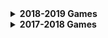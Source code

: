 ---
---

<details>
 <summary>
  <strong>2018-2019 Games</strong>
 </summary>
  * 
 <details>
   <summary><strong>
    <a href="Games/2018-2019/game-name">Game Name - by: First L.</a>
   </strong></summary>
 
   A short description of your game goes here.
 
   Playtest Feedback Requests:
   * Question 1.
   * Question 2.
   
   Source repository: [Repository Name](repository-url)
 </details>
 
  <details>
   <summary><strong>
    <a href="https://douglasurner.github.io/GDP-Playtest/Games/2018-2019/example-dlu">Example - by: Doug U.</a>
   </strong></summary>
 
   A remake of the classic Pong based on the [tutorial by Vincent Quarles](https://www.sitepoint.com/building-a-pong-clone-in-unity-ui-and-gameplay/), with an AI opponent and a simple UI.
 
   Playtest Feedback Requests:
   * Is the paddle movement "playable?" - If not, how should it be changed?
   * Is the AI challenging enough to play against?
   * Would it be better to have play continue when the ball hits the back wall or should it restart from the center after each point?
   * Should the initial direction after a point be predictable (e.g., the winner or loser of the point "serves")?
   * Should a keypress be required to serve?
   * Should the same key be used for both pause and serve?
   
   Source repository: [GDP2](https://github.com/DouglasUrner/GDP2) - the game itself is burried deep in the repository, you can go directly to it by following [this link](https://github.com/DouglasUrner/GDP2/tree/master/units/1/assignments/U1.1-pong-in-unity/b-build/level-3/Quarles-Pong-2).
 </details>

</details>

<details>
 <summary>
  <strong>2017-2018 Games</strong>
 </summary>

  * [Platform-of-child: Cyril Jones](https://github.com/CyrilJones9/Platform-of-child) --- George (the genderless child) is lost in the wood, and it keeps getting stuck on the ground!

  * [Bup Blaster: Riley Bennett](https://RileyBennett.github.io/BupBlaster/index.html) --- Bup Blaster is a game in which the player must survive as long as possible by flying around in a spaceship and shooting the angry bups chasing after them.

  * [Spin: Bryan Gates](https://revo1utionn.github.io/GameSpin/index.html) --- Spin is a arcade based mobile game, were you play as an asteroid drifting in space trying to get the highest spin speed.

  * [First game: Matthew Adams](https://adam1354.github.io/FirstGame/index.html) --- I took a game that I played called ever wing and decided to make my own version to it.

  * [Iron Eagles: Jack Stencil]() --- This is a small version of what will be a larger game where the player controlls a spaceship and has to defend against increasing waves of enemies.
  
  * [Ghost&Bee: Jackson]() --- This a minature clone of a mario map. You play as a ghost with a bee following him. "Fallout 76"
  
  * [Dont Get Caught: Teage Aquino](Games/DontGetCaught) --- Use WASD to collect the coin and score a goal to win, but don't get caught by the ghost!
  
  * [Moon Evade: Anthony Feuchtwanger](https://github.com/Buddy312/Adv-Game-Final/) --- This is a small version of what will be a larger game where the player controls rocket and he has to evade left and right to not get hit by the asteroids coming his way and has to survive for as long as possible. When hit it turns off the camera and deletes the Rocket. I would like to expand this to include a 2d version as well. I would also like to add in a 3 life system, but the spawn rate and what is being spawned can be change.
  
  * [Resource Collector: Angel Bowman](Game/ResourceCollector/index.html) --- Resource Collector is a game where you have to try to collect all the resources and avoid running into the blue fish on the ground (its an enemy).
  
  * [Cat Dash: Micah Hargrave](Games/CatDash/index.html) --- Cat Dash is a running game, you have to try and get to end without losing all your lives. Live are taken away when you are hit by a weight, to restore your health collect the gold coins

  * [Bird Maze: Zachary Clay](Games/BirdMaze/index.html) --- Dodge Asteroids in space and arcade as a yellow bird
  
  * [Monstertruck Nw:Nathan Whitney](Games/MonstertruckNw/index.html) --- Use the Monstertruck to collect the 4 coins  
  
  * [Rocket Race: Jakob Farrell](Games/RocketRace/index.html) --- You control a rocket, flying away from a magnet that is constantly chasing you, while doing this you must avoid the physical barriers that slow you down and/or stop you.

  * [Ghost Doors: Victoria Lane](Games/GhostDoors/index.html) --- playing as a ghost you are trying to find the key to let you leave the meadow where you are trapped. beware as there are others wondering there as well and some things are not as they seem.

  * [Galactica: SpecterSans/Deven Deriso](Games/Galactica/index.html) --- A shooter where the camera stays in one place, there's only four slow enemies and a couple of asteroids

  * [truckstop: James Tisdel](Games/truckstop/index.html) --- this game is a small game where the ruls are simple move left and right usin a and d then jump with the space bar, you just want to collect the most amount of coins by the end of the game. at some point there will be a timer added so you can try o beat the clock.

## Variations

<details>
  <summary markdown="span">
    Defender
  </summary>
  
  * [Defender: Doug Urner](https://douglasurner.github.io/prototypes/Defender/index.html) --- I modified this game to use the night sky background, I thought that that would look better with the laser. The next thing I want to fix is the way the game ends.
  
  * [Defender: Matthew Kincaid](https://github.com/Matthew-Kincaid/Matthew-Kincaid.github.io) --- I changed the creation rate for the cannon from 0.4 to 0.25. The next thing i did was change the rotation spped of the player from 25 to 40. Finally I made changed the winner score from 5 to 25. 

  * [Defender: John Fiery](https://JMF1011.github.io/WebGL/index.html) --- I basically changed the score limit and that was pretty much it.  

  * [Defender: Ryan Lay](http://mrclean123.github.io/WebGL/index.html) --- Change Enemy type from an asteroid to somthing else like a space ship 
  
  * [Defender: Allison Maurice](https://allisonmaurice.github.io/WebGL/index.html) --- I changed the speed of the cannon to 40, created a new background with a moon or asteroid, and increased the winner score to 20.

  * [Defender: Dacoda Cummings](https://Daco10.github.io/WebGL/index.html) --- I'll make the background a space type theme and I will make ending more interesting

</details>

<details>
  <summary markdown="span">
    Football
  </summary>
  
* [Football: Hayden Robinson](https://unwantedgamemaker.github.io/Football/index.html) --- I fixed the bugs and changed the playing fiel to make it harder.

* [Football: Kaleb Carbone](FailFasterStudios.github.io") --- I did a bug fix with the goals, and how if you run in to them they add a point. I fixed that and made the game a bit harder and entertaining!

* [football: Colby Starkel](https://ColbyStarkel.github.io/WebGL/index.html) --- I made there be more characters in the game. 
</details>

<details>
  <summary markdown="span">
    Lander
  </summary>
 
 * [Paul Mize: Unorginial slightly editted lander](https://Dr-Bork.GitHub.io/flo/index.html) --- I modified where the rocks sit, later I want to change how many lives there is and how the game truly ends, possibly adding more levels.
    
 * [Lander: Andrew Mattucci](https://andrewmattucci.github.io/Final/index.html) --- I changed a few minor things having to do with rotation and speed of the player. 

 * [Lander: Liam Pratt](https://CaptainLeemo.github.io/buiuld/index.html) --- In "Lander", you have to move a space ship from one point to another. There are obstacles blocking the end point, so it isn't as easy as it sounds.
 
 * [Lander: Alex Young](young0904.github.io lander) --- i changed the speed of the ship so that is it more easier to move around the play area.
 
 * [Lander: Isaiah Montez](https://isaiahmontez.github.io/Lander/index.html)--- work on the controls

 * [Lander: Malcolm Cisler](https://DatCancerousBoi.github.io/WebGL/index.html) --- I edited the controls so it controls smoother. I also made the level more challanging and added a different game over result.
 
</details>

<details>
  <summary markdown="span">
    Maze
  </summary>
  
</details>

<details>
  <summary markdown="span">
    Playground
  </summary>
  
</details>

<details>
  <summary markdown="span">
    Rougelike
  </summary>
  
  * [Rougelike: Heaven Mize](https://myzer0soul0902.github.io/GameBuild/index.html) --- I'm planning on editing Rougelike to have a proper ending.
    
  * [Rougelike: Justin Sewell](https://Starfighter36.github.io/WebGL/index.html) --- Built a second area for the game with enemies and items with a maze.
  
  * [Rougelike: Michael Clauss](https://pclaussmichael.github.io/Games/) --- I made the controls Arrow keys, plan to add more interactions.
  
</details>
   
